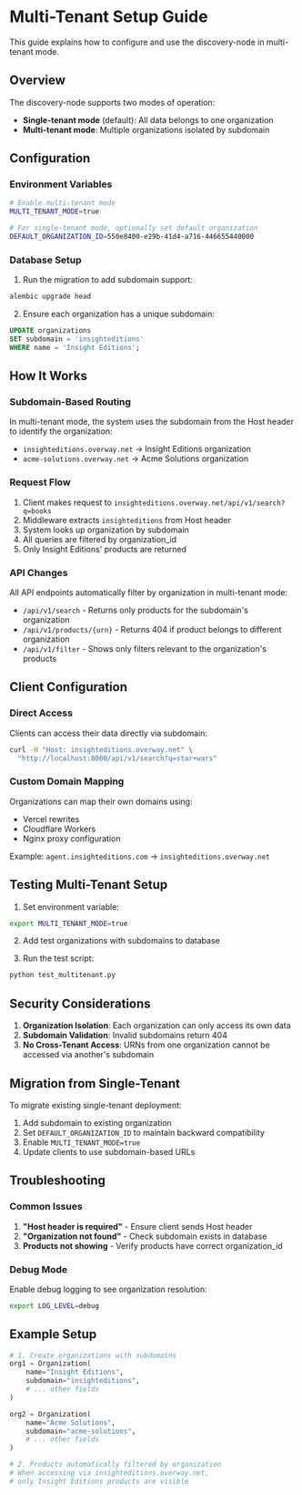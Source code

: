 # Multi-Tenant Setup Guide

This guide explains how to configure and use the discovery-node in multi-tenant mode.

## Overview

The discovery-node supports two modes of operation:
- **Single-tenant mode** (default): All data belongs to one organization
- **Multi-tenant mode**: Multiple organizations isolated by subdomain

## Configuration

### Environment Variables

```bash
# Enable multi-tenant mode
MULTI_TENANT_MODE=true

# For single-tenant mode, optionally set default organization
DEFAULT_ORGANIZATION_ID=550e8400-e29b-41d4-a716-446655440000
```

### Database Setup

1. Run the migration to add subdomain support:
```bash
alembic upgrade head
```

2. Ensure each organization has a unique subdomain:
```sql
UPDATE organizations 
SET subdomain = 'insighteditions' 
WHERE name = 'Insight Editions';
```

## How It Works

### Subdomain-Based Routing

In multi-tenant mode, the system uses the subdomain from the Host header to identify the organization:

- `insighteditions.overway.net` → Insight Editions organization
- `acme-solutions.overway.net` → Acme Solutions organization

### Request Flow

1. Client makes request to `insighteditions.overway.net/api/v1/search?q=books`
2. Middleware extracts `insighteditions` from Host header
3. System looks up organization by subdomain
4. All queries are filtered by organization_id
5. Only Insight Editions' products are returned

### API Changes

All API endpoints automatically filter by organization in multi-tenant mode:

- `/api/v1/search` - Returns only products for the subdomain's organization
- `/api/v1/products/{urn}` - Returns 404 if product belongs to different organization
- `/api/v1/filter` - Shows only filters relevant to the organization's products

## Client Configuration

### Direct Access
Clients can access their data directly via subdomain:
```bash
curl -H "Host: insighteditions.overway.net" \
  "http://localhost:8000/api/v1/search?q=star+wars"
```

### Custom Domain Mapping
Organizations can map their own domains using:
- Vercel rewrites
- Cloudflare Workers
- Nginx proxy configuration

Example: `agent.insighteditions.com` → `insighteditions.overway.net`

## Testing Multi-Tenant Setup

1. Set environment variable:
```bash
export MULTI_TENANT_MODE=true
```

2. Add test organizations with subdomains to database

3. Run the test script:
```bash
python test_multitenant.py
```

## Security Considerations

1. **Organization Isolation**: Each organization can only access its own data
2. **Subdomain Validation**: Invalid subdomains return 404
3. **No Cross-Tenant Access**: URNs from one organization cannot be accessed via another's subdomain

## Migration from Single-Tenant

To migrate existing single-tenant deployment:

1. Add subdomain to existing organization
2. Set `DEFAULT_ORGANIZATION_ID` to maintain backward compatibility
3. Enable `MULTI_TENANT_MODE=true`
4. Update clients to use subdomain-based URLs

## Troubleshooting

### Common Issues

1. **"Host header is required"** - Ensure client sends Host header
2. **"Organization not found"** - Check subdomain exists in database
3. **Products not showing** - Verify products have correct organization_id

### Debug Mode

Enable debug logging to see organization resolution:
```bash
export LOG_LEVEL=debug
```

## Example Setup

```python
# 1. Create organizations with subdomains
org1 = Organization(
    name="Insight Editions",
    subdomain="insighteditions",
    # ... other fields
)

org2 = Organization(
    name="Acme Solutions", 
    subdomain="acme-solutions",
    # ... other fields
)

# 2. Products automatically filtered by organization
# When accessing via insighteditions.overway.net,
# only Insight Editions products are visible
```